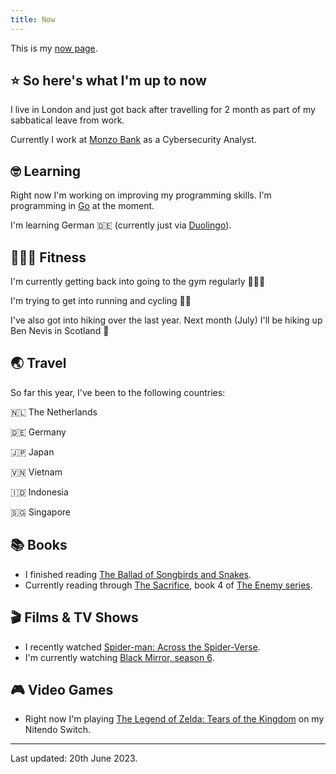 ```yaml
---
title: Now
---
```


This is my [now page](https://nownownow.com/about).

## ⭐ So here's what I'm up to now

I live in London and just got back after travelling for 2 month as part of my sabbatical leave from work. 

Currently I work at [Monzo Bank](https://monzo.com/) as a Cybersecurity Analyst.

## 🤓 Learning

Right now I'm working on improving my programming skills. I'm programming in [Go](https://go.dev/) at the moment.

I'm learning German 🇩🇪 (currently just via [Duolingo](https://www.duolingo.com/)).

## 🤸🏽‍♂️ Fitness

I'm currently getting back into going to the gym regularly 🏋🏽‍♂️

I'm trying to get into running and cycling 🚴‍♀️

I've also got into hiking over the last year. Next month (July) I'll be hiking up Ben Nevis in Scotland 🏴󠁧󠁢󠁳󠁣󠁴󠁿

## 🌏 Travel

So far this year, I've been to the following countries:

🇳🇱 The Netherlands

🇩🇪 Germany

🇯🇵 Japan

🇻🇳 Vietnam

🇮🇩 Indonesia

🇸🇬 Singapore

## 📚 Books

* I finished reading [The Ballad of Songbirds and Snakes](https://www.hive.co.uk/Product/Suzanne-Collins/The-Ballad-of-Songbirds-and-Snakes-A-Hunger-Games-Novel/25646993).
* Currently reading through [The Sacrifice](https://www.hive.co.uk/Product/Charlie-Higson/The-Sacrifice-The-Enemy-Book-4/11732279), book 4 of [The Enemy series](https://www.hive.co.uk/Search/Search?Series=The%20Enemy).

## 🎬 Films & TV Shows

* I recently watched [Spider-man: Across the Spider-Verse](https://youtu.be/shW9i6k8cB0?t=5).
* I'm currently watching [Black Mirror, season 6](https://www.youtube.com/watch?v=5jY1ecibLYo).

## 🎮 Video Games

* Right now I'm playing [The Legend of Zelda: Tears of the Kingdom](https://www.nintendo.co.uk/Games/Nintendo-Switch-games/The-Legend-of-Zelda-Tears-of-the-Kingdom-1576884.html) on my Nitendo Switch.

---

Last updated: 20th June 2023. 